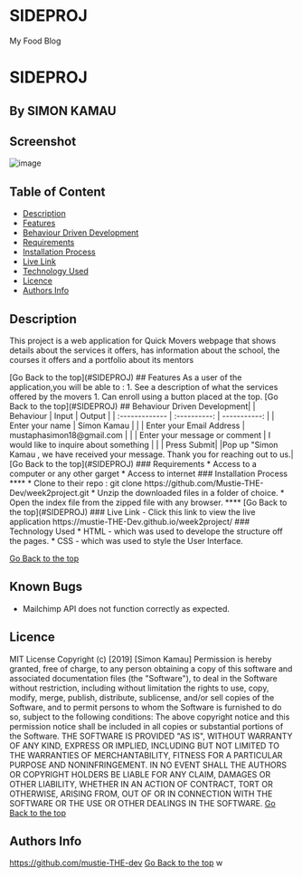 # SIDEPROJ
My Food Blog
# SIDEPROJ
 ## By SIMON KAMAU
## Screenshot
![image](../Assets/images/Screenshot%20from%202022-05-26%2010-28-31.pnggi)

 ## Table of Content
 - [Description](#description)
 - [Features](#features)
 - [Behaviour Driven Development](#Behaviour-Driven-Development)
 - [Requirements](#requirements)
 - [Installation Process](#installation-Process)
 - [Live Link](#Live-Link)
 - [Technology  Used](#technology-Used)
 - [Licence](#licence)
 - [Authors Info](#Authors-Info)
 ## Description
 <p>This project is a web application for Quick Movers webpage that shows details about the services it offers, has information about the school, the courses it offers and a portfolio about its mentors</p>
[Go Back to the top](#SIDEPROJ)
## Features
As a user of the application,you will be able to :
1. See a description of what the services offered by the movers
1. Can enroll using a button placed at the top.
[Go Back to the top](#SIDEPROJ)
## Behaviour Driven Development|
| Behaviour      | Input        | Output       |
| :------------- | :----------: | -----------: |
|  Enter your name  |  Simon Kamau |     |
| Enter your Email Address  | mustaphasimon18@gmail.com |   |
| Enter your message or comment   |  I would like to inquire about something     |     |
| Press Submit|     |Pop up "Simon Kamau , we have received your message. Thank you for reaching out to us.|
[Go Back to the top](#SIDEPROJ)
 ###  Requirements
 * Access to  a computer or any other garget
 * Access to internet
 ### Installation Process
 ****
* Clone to their repo : git clone https://github.com/Mustie-THE-Dev/week2project.git
* Unzip the downloaded files in a folder of choice.
* Open the index file from the zipped file with any browser.
 ****
 [Go Back to the top](#SIDEPROJ)
### Live Link
- Click this link to view the live application https://mustie-THE-Dev.github.io/week2project/
### Technology  Used
* HTML - which was used to develope the structure off the pages.
* CSS - which was used to style the User Interface.

[Go Back to the top](#SIDEPROJ)
## Known Bugs
* Mailchimp API does not function correctly as expected.
## Licence
MIT License
Copyright (c) [2019] [Simon Kamau]
Permission is hereby granted, free of charge, to any person obtaining a copy
of this software and associated documentation files (the "Software"), to deal
in the Software without restriction, including without limitation the rights
to use, copy, modify, merge, publish, distribute, sublicense, and/or sell
copies of the Software, and to permit persons to whom the Software is
furnished to do so, subject to the following conditions:
The above copyright notice and this permission notice shall be included in all
copies or substantial portions of the Software.
THE SOFTWARE IS PROVIDED "AS IS", WITHOUT WARRANTY OF ANY KIND, EXPRESS OR
IMPLIED, INCLUDING BUT NOT LIMITED TO THE WARRANTIES OF MERCHANTABILITY,
FITNESS FOR A PARTICULAR PURPOSE AND NONINFRINGEMENT. IN NO EVENT SHALL THE
AUTHORS OR COPYRIGHT HOLDERS BE LIABLE FOR ANY CLAIM, DAMAGES OR OTHER
LIABILITY, WHETHER IN AN ACTION OF CONTRACT, TORT OR OTHERWISE, ARISING FROM,
OUT OF OR IN CONNECTION WITH THE SOFTWARE OR THE USE OR OTHER DEALINGS IN THE
SOFTWARE.
[Go Back to the top](#SIDEPROJ)
## Authors Info
https://github.com/mustie-THE-dev
[Go Back to the top](#SIDEPROJ)
w
